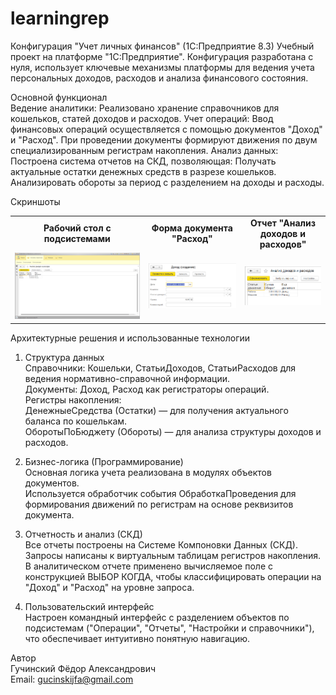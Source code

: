 # learningrep
Конфигурация "Учет личных финансов" (1С:Предприятие 8.3)
Учебный проект на платформе "1С:Предприятие". Конфигурация разработана с нуля, использует ключевые механизмы платформы для ведения учета персональных доходов, расходов и анализа финансового состояния.

Основной функционал<br>
Ведение аналитики: Реализовано хранение справочников для кошельков, статей доходов и расходов.
Учет операций: Ввод финансовых операций осуществляется с помощью документов "Доход" и "Расход". При проведении документы формируют движения по двум специализированным регистрам накопления.
Анализ данных: Построена система отчетов на СКД, позволяющая:
  Получать актуальные остатки денежных средств в разрезе кошельков.
  Анализировать обороты за период с разделением на доходы и расходы.

Скриншоты<br>
<table>
<tr>
<td align="center"><b>Рабочий стол с подсистемами</b></td>
<td align="center"><b>Форма документа "Расход"</b></td>
<td align="center"><b>Отчет "Анализ доходов и расходов"</b></td>
</tr>
<tr>
<td><img src="https://github.com/FedorGutsch/learningrep/blob/main/desktop.png" alt="Рабочий стол с подсистемами"></td>
<td><img src="https://github.com/FedorGutsch/learningrep/blob/main/document.png" alt="Форма документа Расход"></td>
<td><img src="https://github.com/FedorGutsch/learningrep/blob/main/Otchet.png" alt="Отчет Анализ доходов и расходов"></td>
</tr>
</table>

Архитектурные решения и использованные технологии

1. Структура данных<br> 
Справочники: Кошельки, СтатьиДоходов, СтатьиРасходов для ведения нормативно-справочной информации.<br>
Документы: Доход, Расход как регистраторы операций.<br>
Регистры накопления: <br>
  ДенежныеСредства (Остатки) — для получения актуального баланса по кошелькам.<br>
  ОборотыПоБюджету (Обороты) — для анализа структуры доходов и расходов.<br>

2. Бизнес-логика (Программирование)<br>
Основная логика учета реализована в модулях объектов документов.<br>
Используется обработчик события ОбработкаПроведения для формирования движений по регистрам на основе реквизитов документа.<br>

3. Отчетность и анализ (СКД)<br>
Все отчеты построены на Системе Компоновки Данных (СКД).<br>
Запросы написаны к виртуальным таблицам регистров накопления.<br>
В аналитическом отчете применено вычисляемое поле с конструкцией ВЫБОР КОГДА, чтобы классифицировать операции на "Доход" и "Расход" на уровне запроса.<br>


4. Пользовательский интерфейс<br>
Настроен командный интерфейс с разделением объектов по подсистемам ("Операции", "Отчеты", "Настройки и справочники"), что обеспечивает интуитивно понятную навигацию.<br>

Автор<br>
Гучинский Фёдор Александрович<br>
Email: gucinskijfa@gmail.com
